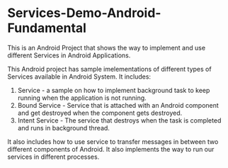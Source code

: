 # Services-Demo-Android-Fundamental
This is an Android Project that shows the way to implement and use different Services in Android Applications.

This Android project has sample imelementations of different types of Services available in Android System. It includes:
1. Service - a sample on how to implement background task to keep running when the application is not running.
2. Bound Service - Service that is attached with an Android component and get destroyed when the component gets destroyed.
3. Intent Service - The service that destroys when the task is completed and runs in background thread.

It also includes how to use service to transfer messages in between two different components of Android. It also implements the way to run our services in different processes.
